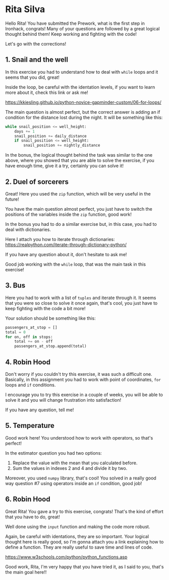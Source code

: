 # Rita Silva

Hello Rita! You have submitted the Prework, what is the first step in Ironhack, congrats! Many of your questions are followed by a great logical thought behind them! Keep working and fighting with the code! 

Let's go with the corrections!

## 1. Snail and the well

In this exercise you had to understand how to deal with `while` loops and it seems that you did, great!

Inside the loop, be careful with the identation levels, if you want to learn more about it, check this link or ask me! 

https://kkiesling.github.io/python-novice-gapminder-custom/06-for-loops/

The main question is almost perfect, but the correct answer is adding an if condition for the distance lost during the night. It will be something like this:
```python
while snail_position <= well_height:
    days += 1
    snail_position += daily_distance
    if snail_position <= well_height:
        snail_position += nightly_distance
```

In the bonus, the logical thought behind the task was similar to the one above, where you showed that you are able to solve the exercise, if you have enough time, give it a try, certainly you can solve it!

## 2. Duel of sorcerers

Great! Here you used the `zip` function, which will be very useful in the future! 

You have the main question almost perfect, you just have to switch the positions of the variables inside the `zip` function, good work!

In the bonus you had to do a similar exercise but, in this case, you had to deal with dictionaries.

Here I attach you how to iterate through dictionaries: 
https://realpython.com/iterate-through-dictionary-python/

If you have any question about it, don't hesitate to ask me!

Good job working with the `while` loop, that was the main task in this exercise!

## 3. Bus

Here you had to work with a list of `tuples` and iterate through it. It seems that you were so close to solve it once again, that's cool, you just have to keep fighting with the code a bit more! 

Your solution should be something like this: 
```python 
passengers_at_stop = []
total = 0
for on, off in stops:
    total += on - off
    passengers_at_stop.append(total)
```

## 4. Robin Hood

Don't worry if you couldn't try this exercise, it was such a difficult one. 
Basically, in this assignment you had to work with point of coordinates, `for` loops and `if` conditions. 

I encourage you to try this exercise in a couple of weeks, you will be able to solve it and you will change frustration into satisfaction! 

If you have any question, tell me!

## 5. Temperature

Good work here! You understood how to work with operators, so that's perfect!

In the estimator question you had two options:
1. Replace the value with the mean that you calculated before.
2. Sum the values in indexes 2 and 4 and divide it by two. 

Moreover, you used `numpy` library, that's cool! You solved in a really good way question #7 using operators inside an `if` condition, good job!


## 6. Robin Hood

Great Rita! You gave a try to this exercise, congrats! That's the kind of effort that you have to do, great!

Well done using the `input` function and making the code more robust.

Again, be careful with identations, they are so important. Your logical thought here is really good, so I'm gonna attach you a link explaining how to define a function. They are really useful to save time and lines of code. 

https://www.w3schools.com/python/python_functions.asp

Good work, Rita, I'm very happy that you have tried it, as I said to you, that's the main goal here!!

